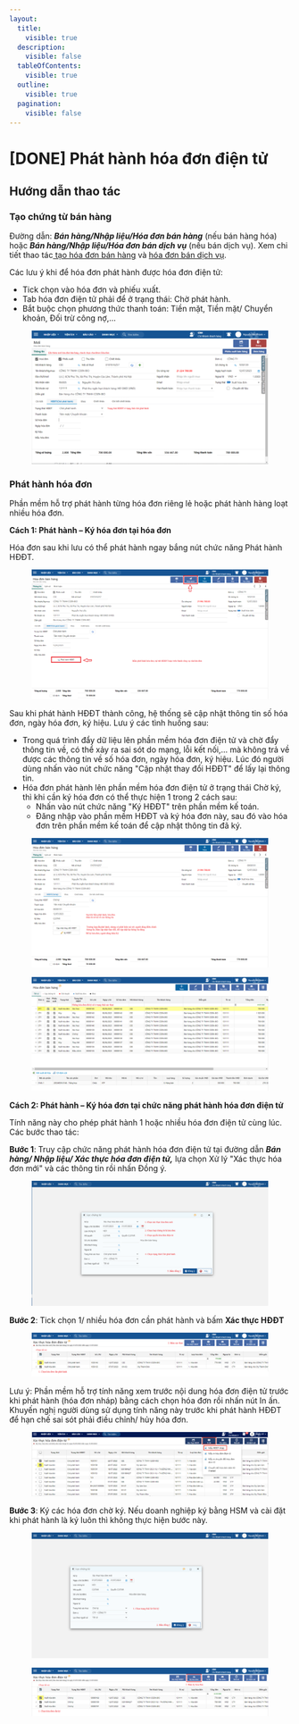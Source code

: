 ```yaml
---
layout:
  title:
    visible: true
  description:
    visible: false
  tableOfContents:
    visible: true
  outline:
    visible: true
  pagination:
    visible: false
---
```


# \[DONE] Phát hành hóa đơn điện tử

## Hướng dẫn thao tác

### Tạo chứng từ bán hàng

Đường dẫn: _**Bán hàng/Nhập liệu/Hóa đơn bán hàng**_ (nếu bán hàng hóa) hoặc _**Bán hàng/Nhập liệu/Hóa đơn bán dịch vụ**_ (nếu bán dịch vụ). Xem chi tiết thao tác[ tạo hóa đơn bán hàng](../ban-hang/ban-hang-hoa-thanh-pham/ban-hang-xuat-khau.md) và [hóa đơn bán dịch vụ](../ban-hang/ban-dich-vu/ban-dich-vu-ghi-nhan-cong-no.md).

Các lưu ý khi để hóa đơn phát hành được hóa đơn điện tử:

* Tick chọn vào hóa đơn và phiếu xuất.
* Tab hóa đơn điện tử phải để ở trạng thái: Chờ phát hành.
* Bắt buộc chọn phương thức thanh toán: Tiền mặt, Tiền mặt/ Chuyển khoản, Đối trừ công nợ,...

<figure><img src="../.gitbook/assets/Hóa đơn bán hàng 1.png" alt=""><figcaption></figcaption></figure>

### Phát hành hóa đơn

Phần mềm hỗ trợ phát hành từng hóa đơn riêng lẻ hoặc phát hành hàng loạt nhiều hóa đơn.

**Cách 1: Phát hành – Ký hóa đơn tại hóa đơn**

Hóa đơn sau khi lưu có thể phát hành ngay bắng nút chức năng Phát hành HĐĐT.

<figure><img src="../.gitbook/assets/phát hành hóa đơn 1.png" alt=""><figcaption></figcaption></figure>

Sau khi phát hành HĐĐT thành công, hệ thống sẽ cập nhật thông tin số hóa đơn, ngày hóa đơn, ký hiệu. Lưu ý các tình huống sau:

* Trong quá trình đẩy dữ liệu lên phần mềm hóa đơn điện tử và chờ đẩy thông tin về, có thể xảy ra sai sót do mạng, lỗi kết nối,... mà không trả về được các thông tin về số hóa đơn, ngày hóa đơn, ký hiệu. Lúc đó người dùng nhấn vào nút chức năng "Cập nhật thay đổi HĐĐT" để lấy lại thông tin.
* Hóa đơn phát hành lên phần mềm hóa đơn điện tử ở trạng thái Chờ ký, thì khi cần ký hóa đơn có thể thực hiện 1 trong 2 cách sau:
  * Nhấn vào nút chức năng "Ký HĐĐT" trên phần mềm kế toán.
  * Đăng nhập vào phần mềm HĐĐT và ký hóa đơn này, sau đó vào hóa đơn trên phần mềm kế toán để cập nhật thông tin đã ký.

<figure><img src="../.gitbook/assets/phát hành hóa đơn 2 (1).png" alt=""><figcaption></figcaption></figure>

<figure><img src="../.gitbook/assets/phát hành hóa đơn 3 (1).png" alt=""><figcaption></figcaption></figure>

**Cách 2: Phát hành – Ký hóa đơn tại chức năng phát hành hóa đơn điện tử**

Tính năng này cho phép phát hành 1 hoặc nhiều hóa đơn điện tử cùng lúc. Các bước thao tác:

**Bước 1**: Truy cập chức năng phát hành hóa đơn điện tử tại đường dẫn _**Bán hàng/ Nhập liệu/ Xác thực hóa đơn điện tử,**_ lựa chọn Xử lý "Xác thực hóa đơn mới" và các thông tin rồi nhấn Đồng ý.

<figure><img src="../.gitbook/assets/phát hành hóa đơn 4.png" alt=""><figcaption></figcaption></figure>

**Bước 2**: Tick chọn 1/ nhiều hóa đơn cần phát hành và bấm **Xác thực HĐĐT**

<figure><img src="../.gitbook/assets/phát hành hóa đơn 5.png" alt=""><figcaption></figcaption></figure>

Lưu ý: Phần mềm hỗ trợ tính năng xem trước nội dung hóa đơn điện tử trước khi phát hành (hóa đơn nháp) bằng cách chọn hóa đơn rồi nhấn nút In ấn. Khuyến nghị người dùng sử dụng tính năng này trước khi phát hành HĐĐT để hạn chế sai sót phải điều chỉnh/ hủy hóa đơn.

<figure><img src="../.gitbook/assets/image (151).png" alt=""><figcaption></figcaption></figure>

**Bước 3**: Ký các hóa đơn chờ ký. Nếu doanh nghiệp ký bằng HSM và cài đặt khi phát hành là ký luôn thì không thực hiện bước này.

<figure><img src="../.gitbook/assets/phát hành hóa đơn 6 (1).png" alt=""><figcaption></figcaption></figure>

<figure><img src="../.gitbook/assets/phát hành hóa đơn 7.png" alt=""><figcaption></figcaption></figure>
